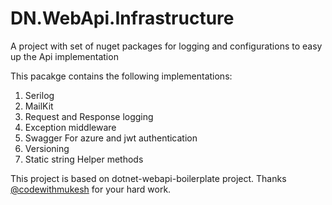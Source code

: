 # DN.WebApi.Infrastructure
A project with set of nuget packages for logging and configurations to easy up the Api implementation

This pacakge contains the following implementations:
 1. Serilog
 2. MailKit
 3. Request and Response logging
 4. Exception middleware
 5. Swagger For azure and jwt authentication
 6. Versioning
 7. Static string Helper methods 



 This project is based on dotnet-webapi-boilerplate project. Thanks [@codewithmukesh](https://codewithmukesh.com/) for your hard work.

